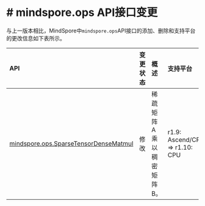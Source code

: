 # # mindspore.ops API接口变更

与上一版本相比，MindSpore中`mindspore.ops`API接口的添加、删除和支持平台的更改信息如下表所示。

|API|变更状态|概述|支持平台|类别|
|:----|:----|:----|:----|:----
[mindspore.ops.SparseTensorDenseMatmul](https://mindspore.cn/docs/zh-CN/r1.10/api_python/ops/mindspore.ops.SparseTensorDenseMatmul.html#mindspore.ops.SparseTensorDenseMatmul)|修改|稀疏矩阵A乘以稠密矩阵B。|r1.9: Ascend/CPU => r1.10: CPU|稀疏算子

